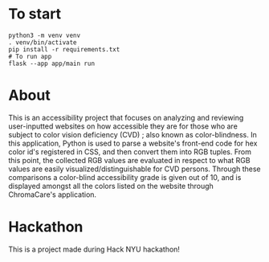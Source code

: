# To start

```shell
python3 -m venv venv
. venv/bin/activate
pip install -r requirements.txt
# To run app
flask --app app/main run
```

# About

This is an accessibility project that focuses on analyzing and reviewing user-inputted websites on how accessible they
are for those who are subject to color vision deficiency (CVD) ; also known as color-blindness. In this application,
Python is used to parse a website's front-end code for hex color id's registered in CSS, and then convert them into RGB
tuples.
From this point, the collected RGB values are evaluated in respect to what RGB values are easily
visualized/distinguishable for CVD persons. Through these comparisons a color-blind accessibility grade is given out of
10, and is displayed amongst all the colors listed on the website through ChromaCare's application.

# Hackathon

This is a project made during Hack NYU hackathon!